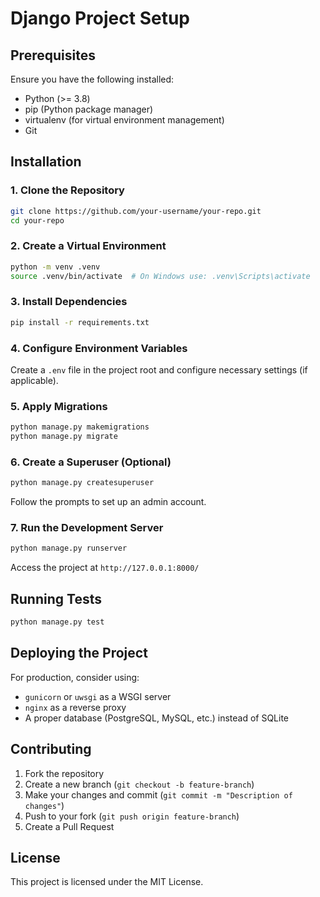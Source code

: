 # Django Project Setup

## Prerequisites
Ensure you have the following installed:
- Python (>= 3.8)
- pip (Python package manager)
- virtualenv (for virtual environment management)
- Git

## Installation

### 1. Clone the Repository
```sh
git clone https://github.com/your-username/your-repo.git
cd your-repo
```

### 2. Create a Virtual Environment
```sh
python -m venv .venv
source .venv/bin/activate  # On Windows use: .venv\Scripts\activate
```

### 3. Install Dependencies
```sh
pip install -r requirements.txt
```

### 4. Configure Environment Variables
Create a `.env` file in the project root and configure necessary settings (if applicable).

### 5. Apply Migrations
```sh
python manage.py makemigrations
python manage.py migrate
```

### 6. Create a Superuser (Optional)
```sh
python manage.py createsuperuser
```
Follow the prompts to set up an admin account.

### 7. Run the Development Server
```sh
python manage.py runserver
```
Access the project at `http://127.0.0.1:8000/`

## Running Tests
```sh
python manage.py test
```

## Deploying the Project
For production, consider using:
- `gunicorn` or `uwsgi` as a WSGI server
- `nginx` as a reverse proxy
- A proper database (PostgreSQL, MySQL, etc.) instead of SQLite

## Contributing
1. Fork the repository
2. Create a new branch (`git checkout -b feature-branch`)
3. Make your changes and commit (`git commit -m "Description of changes"`)
4. Push to your fork (`git push origin feature-branch`)
5. Create a Pull Request

## License
This project is licensed under the MIT License.

